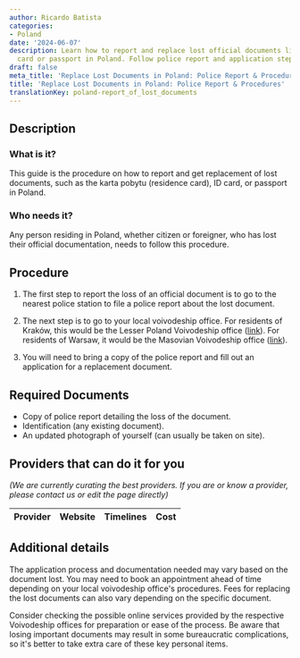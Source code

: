 ```yaml
---
author: Ricardo Batista
categories:
- Poland
date: '2024-06-07'
description: Learn how to report and replace lost official documents like residence
  card or passport in Poland. Follow police report and application steps swiftly.
draft: false
meta_title: 'Replace Lost Documents in Poland: Police Report & Procedures'
title: 'Replace Lost Documents in Poland: Police Report & Procedures'
translationKey: poland-report_of_lost_documents
---
```



## Description
### What is it?
This guide is the procedure on how to report and get replacement of lost documents, such as the karta pobytu (residence card), ID card, or passport in Poland. 
### Who needs it?
Any person residing in Poland, whether citizen or foreigner, who has lost their official documentation, needs to follow this procedure.

## Procedure

1. The first step to report the loss of an official document is to go to the nearest police station to file a police report about the lost document. 

2. The next step is to go to your local voivodeship office. For residents of Kraków, this would be the Lesser Poland Voivodeship office ([link](http://www.malopolska.uw.gov.pl/default.aspx?page=Start)). For residents of Warsaw, it would be the Masovian Voivodeship office ([link](http://www.mazowieckie.pl/en/)).

3. You will need to bring a copy of the police report and fill out an application for a replacement document. 

## Required Documents

- Copy of police report detailing the loss of the document.
- Identification (any existing document).
- An updated photograph of yourself (can usually be taken on site).

## Providers that can do it for you

_(We are currently curating the best providers. If you are or know a provider, please contact us or edit the page directly)_

| Provider        |     Website     |     Timelines    |       Cost      |
| --------------- | --------------- |  :-------------: | :-------------: |

## Additional details

The application process and documentation needed may vary based on the document lost. You may need to book an appointment ahead of time depending on your local voivodeship office's procedures. Fees for replacing the lost documents can also vary depending on the specific document. 

Consider checking the possible online services provided by the respective Voivodeship offices for preparation or ease of the process. Be aware that losing important documents may result in some bureaucratic complications, so it's better to take extra care of these key personal items.